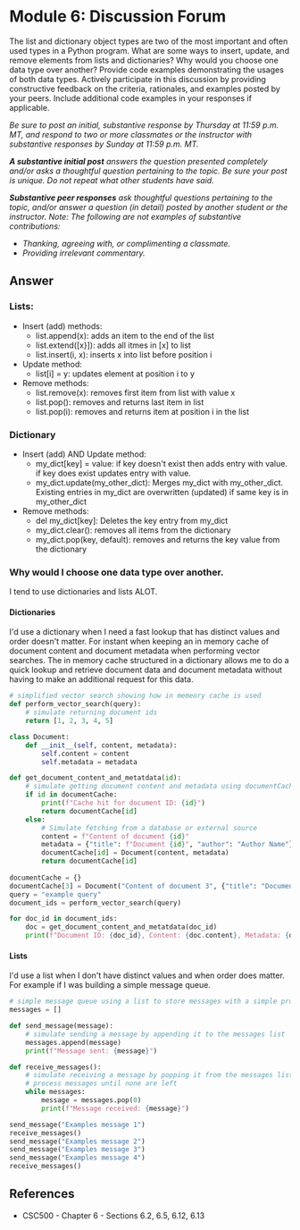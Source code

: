 # Module 6: Discussion Forum

The list and dictionary object types are two of the most important and often used types in a Python program. What are some ways to insert, update, and remove elements from lists and dictionaries? Why would you choose one data type over another? Provide code examples demonstrating the usages of both data types. Actively participate in this discussion by providing constructive feedback on the criteria, rationales, and examples posted by your peers. Include additional code examples in your responses if applicable.

*Be sure to post an initial, substantive response by Thursday at 11:59 p.m. MT, and respond to two or more classmates or the instructor with substantive responses by Sunday at 11:59 p.m. MT.*

***A substantive initial post** answers the question presented completely and/or asks a thoughtful question pertaining to the topic. Be sure your post is unique. Do not repeat what other students have said.*

***Substantive peer responses** ask thoughtful questions pertaining to the topic, and/or answer a question (in detail) posted by another student or the instructor. Note: The following are not examples of substantive contributions:*

- *Thanking, agreeing with, or complimenting a classmate.*
- *Providing irrelevant commentary.*

## Answer
### Lists:
- Insert (add) methods:
    - list.append(x): adds an item to the end of the list
    - list.extend([x}]): adds all itmes in [x] to list
    - list.insert(i, x): inserts x into list before position i
- Update method:
    - list[i] = y: updates element at position i to y
- Remove methods:
    - list.remove(x): removes first item from list with value x
    - list.pop(): removes and returns last item in list
    - list.pop(i): removes and returns item at position i in the list

### Dictionary
- Insert (add) AND Update method:
    - my_dict[key] = value: if key doesn't exist then adds entry with value. if key does exist updates entry with value.
    - my_dict.update(my_other_dict): Merges my_dict with my_other_dict. Existing entries in my_dict are overwritten (updated) if same key is in my_other_dict
- Remove methods:
    - del my_dict[key]: Deletes the key entry from my_dict
    - my_dict.clear(): removes all items from the dictionary
    - my_dict.pop(key, default): removes and returns the key value from the dictionary


### Why would I choose one data type over another.
I tend to use dictionaries and lists ALOT.

#### Dictionaries
I'd use a dictionary when I need a fast lookup that has distinct values and order doesn't matter. For instant when keeping an in memory cache of document content and document metadata when performing vector searches. The in memory cache structured in a dictionary allows me to do a quick lookup and retrieve document data and document metadata without having to make an additional request for this data.

``` python
# simplified vector search showing how in memeory cache is used
def perform_vector_search(query):
    # simulate returning document ids
    return [1, 2, 3, 4, 5]

class Document:
    def __init__(self, content, metadata):
        self.content = content
        self.metadata = metadata    

def get_document_content_and_metatdata(id):
    # simulate getting document content and metadata using documentCache and Document tuple
    if id in documentCache:
        print(f"Cache hit for document ID: {id}")
        return documentCache[id]
    else:
        # Simulate fetching from a database or external source
        content = f"Content of document {id}"
        metadata = {"title": f"Document {id}", "author": "Author Name"}        
        documentCache[id] = Document(content, metadata)
        return documentCache[id]
    
documentCache = {}
documentCache[3] = Document("Content of document 3", {"title": "Document 3", "author": "Author Name"})
query = "example query"
document_ids = perform_vector_search(query)

for doc_id in document_ids:
    doc = get_document_content_and_metatdata(doc_id)
    print(f"Document ID: {doc_id}, Content: {doc.content}, Metadata: {doc.metadata}")
```

#### Lists
I'd use a list when I don't have distinct values and when order does matter. For example if I was building a simple message queue.

``` python
# simple message queue using a list to store messages with a simple producer-consumer model
messages = []

def send_message(message):
    # simulate sending a message by appending it to the messages list
    messages.append(message)
    print(f"Message sent: {message}")

def receive_messages():
    # simulate receiving a message by popping it from the messages list
    # process messages until none are left
    while messages:
        message = messages.pop(0)
        print(f"Message received: {message}")

send_message("Examples message 1")
receive_messages()
send_message("Examples message 2")
send_message("Examples message 3")
send_message("Examples message 4")
receive_messages()
```

## References
- CSC500 - Chapter 6 - Sections 6.2, 6.5, 6.12, 6.13